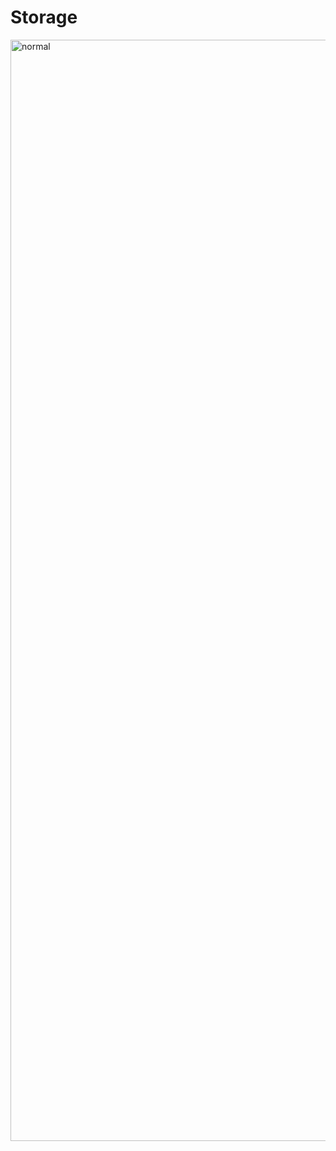 # Storage
<img width="1762" alt="normal" src="https://repository-images.githubusercontent.com/735369163/7be3541a-170f-4afd-ac01-d86831adc979">
